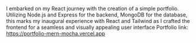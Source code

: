 I embarked on my React journey with the creation of a simple portfolio. 
Utilizing Node.js and Express for the backend, MongoDB for the database, 
this marks my inaugural experience with React and Tailwind as I crafted the frontend for a seamless and visually appealing user interface
Portfolio link: https://portfolio-mern-mocha.vercel.app
